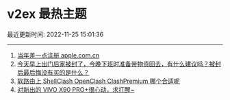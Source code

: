 # v2ex 最热主题

最近更新时间: 2022-11-25 15:01:36

--- 
1. [当年差一点注册 apple.com.cn](https://www.v2ex.com/t/897770) 
2. [今天早上出门后家被封了，今晚下班时准备带物资回去，有什么建议吗？被封后最后悔没有买的是什么？](https://www.v2ex.com/t/897775) 
3. [软路由上 ShellClash OpenClash ClashPremium 哪个合适呢](https://www.v2ex.com/t/897759) 
4. [对新出的 VIVO X90 PRO+很心动，求打醒~](https://www.v2ex.com/t/897776) 
